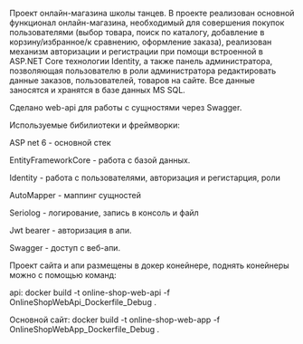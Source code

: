Проект онлайн-магазина школы танцев. 
В проекте реализован основной функционал онлайн-магазина, необходимый для совершения покупок пользователями (выбор товара, поиск по каталогу, добавление в корзину/избранное/к сравнению, оформление заказа), реализован механизм авторизации и регистрации при помощи встроенной в ASP.NET Core технологии Identity, а также панель администратора, позволяющая пользователю в роли администратора редактировать данные заказов, пользователей, товаров на сайте. 
Все данные заносятся и хранятся в базе данных MS SQL.

Сделано web-api для работы с сущностями через Swagger.

Используемые бибилиотеки и фреймворки:

ASP net 6 - основной стек

EntityFrameworkCore - работа с базой данных.

Identity - работа с пользователями, авторизация и регистарция, роли

AutoMapper - маппинг сущностей

Seriolog - логирование, запись в консоль и файл

Jwt bearer - авторизация в апи.

Swagger - доступ с веб-апи.

Проект сайта и апи размещены в докер конейнере, поднять конейнеры можно с помощью команд:

api: docker build -t online-shop-web-api -f OnlineShopWebApi_Dockerfile_Debug .

Основной сайт: docker build -t online-shop-web-app -f OnlineShopWebApp_Dockerfile_Debug .








